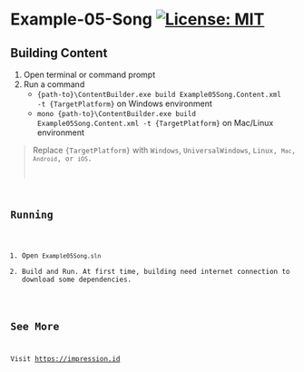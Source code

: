# Example-05-Song [![License: MIT](https://img.shields.io/badge/License-MIT-yellow.svg)](https://opensource.org/licenses/MIT)

## Building Content
1. Open terminal or command prompt
2. Run a command
   *  <code>{path-to}\ContentBuilder.exe build Example05Song.Content.xml -t {TargetPlatform}</code> on Windows environment
   *  <code>mono {path-to}\ContentBuilder.exe build Example05Song.Content.xml -t {TargetPlatform}</code> on Mac/Linux environment

>  Replace <code>{TargetPlatform}</code> with <code>Windows</code>, <code>UniversalWindows</code>, <code>Linux, <code>Mac</code>, <code>Android</code>, or <code>iOS</code>.

## Running
1. Open <code>Example05Song.sln</code>
3. Build and Run. At first time, building need internet connection to download some dependencies.

## See More
Visit https://impression.id
